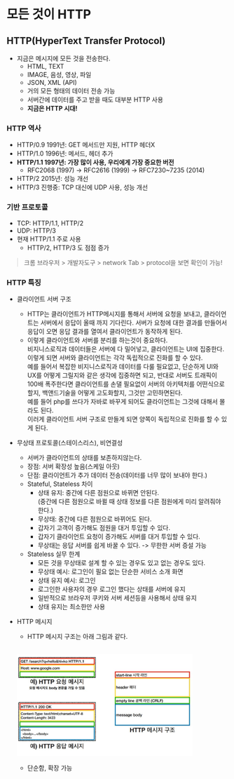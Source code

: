 # 모든 것이 HTTP

## HTTP(HyperText Transfer Protocol)
 - 지금은 메시지에 모든 것을 전송한다.
   - HTML, TEXT
   - IMAGE, 음성, 영상, 파일
   - JSON, XML (API)
   - 거의 모든 형태의 데이터 전송 가능
   - 서버간에 데이터를 주고 받을 때도 대부분 HTTP 사용
   - <b>지금은 HTTP 시대!</b>

### HTTP 역사
 - HTTP/0.9 1991년: GET 메서드만 지원, HTTP 헤더X
 - HTTP/1.0 1996년: 메서드, 헤더 추가
 - <b>HTTP/1.1 1997년: 가장 많이 사용, 우리에게 가장 중요한 버전</b>
   - RFC2068 (1997) -> RFC2616 (1999) -> RFC7230~7235 (2014)
 - HTTP/2 2015년: 성능 개선
 - HTTP/3 진행중: TCP 대신에 UDP 사용, 성능 개선

### 기반 프로토콜
 - TCP: HTTP/1.1, HTTP/2
 - UDP: HTTP/3
 - 현재 HTTP/1.1 주로 사용
   - HTTP/2, HTTP/3 도 점점 증가
 > 크롬 브라우저 > 개발자도구 > network Tab > protocol을 보면 확인이 가능!

### HTTP 특징
 - 클라이언트 서버 구조
   - HTTP는 클라이언트가 HTTP메시지를 통해서 서버에 요청을 보내고, 클라이언트는 서버에서 응답이 올때 까지 기다린다. 서버가 요청에 대한 결과를 만들어서 응답이 오면 응답 결과를 열여서 클라이언트가 동작하게 된다. 
   - 이렇게 클라이언트와 서버를 분리를 하는것이 중요하다.  
   비지니스로직과 데이터들은 서버에 다 밀어넣고, 클라이언트는 UI에 집중한다.  
    이렇게 되면 서버와 클라이언트는 각각 독립적으로 진화를 할 수 있다.  
     예를 들어서 복잡한 비지니스로직과 데이터를 다룰 필요없고, 단순하게 UI와 UX를 어떻게 그릴지와 같은 생각에 집중하면 되고, 반대로 서버도 트래픽이 100배 폭주한다면 클라이언트를 손댈 필요없이 서버의 아키텍처를 어떤식으로 할지, 백앤드기술을 어떻게 고도화할지, 그것만 고민하면된다.  
      예를 들어 php를 쓰다가 자바로 바꾸게 되어도 클라이언트는 그것에 대해서 몰라도 된다.  
       이러게 클라이언트 서버 구조로 만들게 되면 양쪽이 독립적으로 진화를 할 수 있게 된다. 
 - 무상태 프로토콜(스테이스리스), 비연결성
   - 서버가 클라이언트의 상태를 보존하지않는다.
   - 장점: 서버 확장성 높음(스케일 아웃)
   - 단점: 클라이언트가 추가 데이터 전송(데이터를 너무 많이 보내야 한다.)
   - Stateful, Stateless 차이  
     - 상태 유지: 중간에 다른 점원으로 바뀌면 안된다.  
     (중간에 다른 점원으로 바뀔 때 상태 정보를 다른 점원에게 미리 알려줘야 한다.)
     - 무상태: 중간에 다른 점원으로 바뀌어도 된다.
     - 갑자기 고객이 증가해도 점원을 대거 투입할 수 있다.
     - 갑자기 클라이언트 요청이 증가해도 서버를 대거 투입할 수 있다.
     - 무상태는 응답 서버를 쉽게 바꿀 수 있다. -> 무한한 서버 증설 가능
   - Stateless 실무 한계
        - 모든 것을 무상태로 설계 할 수 있는 경우도 있고 없는 경우도 있다.
        - 무상태 예시: 로그인이 필요 없는 단순한 서비스 소개 화면
        - 상태 유지 예시: 로그인
        - 로그인한 사용자의 경우 로그인 했다는 상태를 서버에 유지
        - 일반적으로 브라우저 쿠키와 서버 세션등을 사용해서 상태 유지
        - 상태 유지는 최소한만 사용
 - HTTP 메시지
   - HTTP 메시지 구조는 아래 그림과 같다.  
   <br/>  
   <p align="left">
        <img width="400" src="./image/HTTP메시지구조.JPG" />
   </p>
   
   - 단순함, 확장 가능
